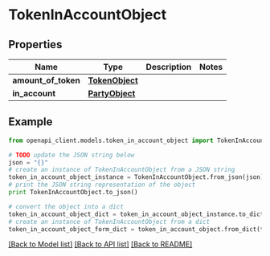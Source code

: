# TokenInAccountObject


## Properties
Name | Type | Description | Notes
------------ | ------------- | ------------- | -------------
**amount_of_token** | [**TokenObject**](TokenObject.md) |  | 
**in_account** | [**PartyObject**](PartyObject.md) |  | 

## Example

```python
from openapi_client.models.token_in_account_object import TokenInAccountObject

# TODO update the JSON string below
json = "{}"
# create an instance of TokenInAccountObject from a JSON string
token_in_account_object_instance = TokenInAccountObject.from_json(json)
# print the JSON string representation of the object
print TokenInAccountObject.to_json()

# convert the object into a dict
token_in_account_object_dict = token_in_account_object_instance.to_dict()
# create an instance of TokenInAccountObject from a dict
token_in_account_object_form_dict = token_in_account_object.from_dict(token_in_account_object_dict)
```
[[Back to Model list]](../README.md#documentation-for-models) [[Back to API list]](../README.md#documentation-for-api-endpoints) [[Back to README]](../README.md)


